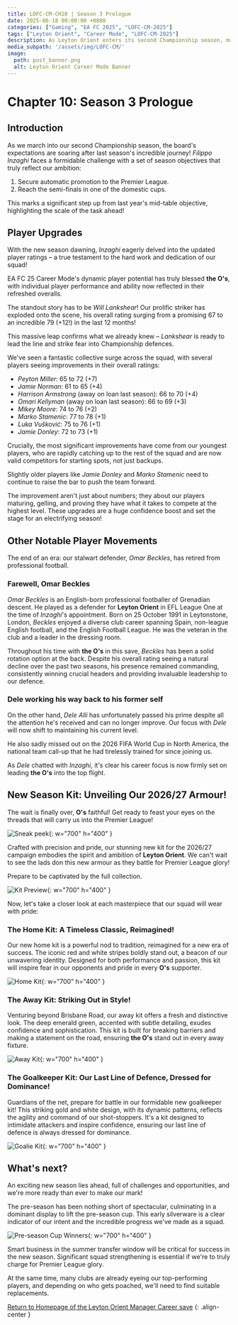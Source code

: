 ```yaml
---
title: LOFC-CM-CH10 | Season 3 Prologue
date: 2025-06-18 00:00:00 +0800
categories: ["Gaming", "EA FC 2025", "LOFC-CM-2025"]
tags: ["Leyton Orient", "Career Mode", "LOFC-CM-2025"]
description: As Leyton Orient enters its second Championship season, manager Filippo Inzaghi faces high expectations for automatic Premier League promotion and domestic cup semi-finals. Player ratings have surged, with Will Lankshear's overall increasing by 12 points. The chapter also unveils the new 2026/27 kits and discusses player movements, including Omar Beckles' retirement and Dele Alli's career focus. The team's pre-season success and the need for smart summer transfers are highlighted.
media_subpath: '/assets/img/LOFC-CM/'
image:
  path: post_banner.png
  alt: Leyton Orient Career Mode Banner
---
```


# Chapter 10: Season 3 Prologue

## Introduction
As we march into our second Championship season, the board's expectations are soaring after last season's incredible journey! *Filippo Inzaghi* faces a formidable challenge with a set of season objectives that truly reflect our ambition:

1.  Secure automatic promotion to the Premier League.
2.  Reach the semi-finals in one of the domestic cups.

This marks a significant step up from last year's mid-table objective, highlighting the scale of the task ahead!

## Player Upgrades
With the new season dawning, *Inzaghi* eagerly delved into the updated player ratings – a true testament to the hard work and dedication of our squad!

EA FC 25 Career Mode's dynamic player potential has truly blessed **the O's**, with individual player performance and ability now reflected in their refreshed overalls.

The standout story has to be *Will Lankshear*! Our prolific striker has exploded onto the scene, his overall rating surging from a promising 67 to an incredible 79 (+12!) in the last 12 months!

This massive leap confirms what we already knew – *Lankshear* is ready to lead the line and strike fear into Championship defences.

We've seen a fantastic collective surge across the squad, with several players seeing improvements in their overall ratings:

*   *Peyton Miller*: 65 to 72 (+7)
*   *Jamie Norman*: 61 to 65 (+4)
*   *Harrison Armstrong* (away on loan last season): 66 to 70 (+4)
*   *Omari Kellyman* (away on loan last season): 66 to 69 (+3)
*   *Mikey Moore*: 74 to 76 (+2)
*   *Marko Stamenic*: 77 to 78 (+1)
*   *Luka Vušković*: 75 to 76 (+1)
*   *Jamie Donley*: 72 to 73 (+1)

Crucially, the most significant improvements have come from our youngest players, who are rapidly catching up to the rest of the squad and are now valid competitors for starting spots, not just backups.

Slightly older players like *Jamie Donley* and *Marko Stamenic* need to continue to raise the bar to push the team forward.

The improvement aren't just about numbers; they about our players maturing, gelling, and proving they have what it takes to compete at the highest level. These upgrades are a huge confidence boost and set the stage for an electrifying season!

## Other Notable Player Movements
The end of an era: our stalwart defender, *Omar Beckles*, has retired from professional football.

### Farewell, Omar Beckles

*Omar Beckles* is an English-born professional footballer of Grenadian descent. He played as a defender for **Leyton Orient** in EFL League One at the time of *Inzaghi*'s appointment. Born on 25 October 1991 in Leytonstone, London, *Beckles* enjoyed a diverse club career spanning Spain, non-league English football, and the English Football League. He was the veteran in the club and a leader in the dressing room.

Throughout his time with **the O's** in this save, *Beckles* has been a solid rotation option at the back. Despite his overall rating seeing a natural decline over the past two seasons, his presence remained commanding, consistently winning crucial headers and providing invaluable leadership to our defence.

### Dele working his way back to his former self

On the other hand, *Dele Alli* has unfortunately passed his prime despite all the attention he's received and can no longer improve. Our focus with *Dele* will now shift to maintaining his current level.

He also sadly missed out on the 2026 FIFA World Cup in North America, the national team call-up that he had tirelessly trained for since joining us.

As *Dele* chatted with *Inzaghi*, it's clear his career focus is now firmly set on leading **the O's** into the top flight.

## New Season Kit: Unveiling Our 2026/27 Armour!

The wait is finally over, **O's** faithful! Get ready to feast your eyes on the threads that will carry us into the Premier League!

![Sneak peek](CH10/CH10-1.png){: w="700" h="400" }

Crafted with precision and pride, our stunning new kit for the 2026/27 campaign embodies the spirit and ambition of **Leyton Orient**. We can't wait to see the lads don this new armour as they battle for Premier League glory!

Prepare to be captivated by the full collection.

![Kit Preview](CH10/Kit2627-preview.png){: w="700" h="400" }

Now, let's take a closer look at each masterpiece that our squad will wear with pride:

### The Home Kit: A Timeless Classic, Reimagined!
Our new home kit is a powerful nod to tradition, reimagined for a new era of success. The iconic red and white stripes boldly stand out, a beacon of our unwavering identity. Designed for both performance and passion, this kit will inspire fear in our opponents and pride in every **O's** supporter.

![Home Kit](CH10/home2627-promo.png){: w="700" h="400" }

### The Away Kit: Striking Out in Style!
Venturing beyond Brisbane Road, our away kit offers a fresh and distinctive look. The deep emerald green, accented with subtle detailing, exudes confidence and sophistication. This kit is built for breaking barriers and making a statement on the road, ensuring **the O's** stand out in every away fixture.

![Away Kit](CH10/away2627-promo.png){: w="700" h="400" }

### The Goalkeeper Kit: Our Last Line of Defence, Dressed for Dominance!
Guardians of the net, prepare for battle in our formidable new goalkeeper kit! This striking gold and white design, with its dynamic patterns, reflects the agility and command of our shot-stoppers. It's a kit designed to intimidate attackers and inspire confidence, ensuring our last line of defence is always dressed for dominance.

![Goalie Kit](CH10/goalie2627-promo.png){: w="700" h="400" }

## What's next?
An exciting new season lies ahead, full of challenges and opportunities, and we're more ready than ever to make our mark!

The pre-season has been nothing short of spectacular, culminating in a dominant display to lift the pre-season cup. This early silverware is a clear indicator of our intent and the incredible progress we've made as a squad.

![Pre-season Cup Winners](CH10/CH10-2.png){: w="700" h="400" }

Smart business in the summer transfer window will be critical for success in the new season. Significant squad strengthening is essential if we're to truly charge for Premier League glory.

At the same time, many clubs are already eyeing our top-performing players, and depending on who gets poached, we'll need to find suitable replacements.

[Return to Homepage of the Leyton Orient Manager Career save](/posts/LOFC-CM-CH00/)
{: .align-center }
